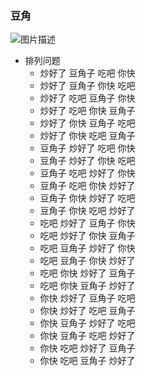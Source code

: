 
### 豆角

![图片描述](https://doc.shiyanlou.com/courses/3584/labs/4103199/uid1190679-20250704-1751588405864) 


- 排列问题
	- 炒好了 豆角子 吃吧 你快
	- 炒好了 豆角子 你快 吃吧
	- 炒好了 吃吧 豆角子 你快
	- 炒好了 吃吧 你快 豆角子
	- 炒好了 你快 豆角子 吃吧
	- 炒好了 你快 吃吧 豆角子
	- 豆角子 炒好了 吃吧 你快
	- 豆角子 炒好了 你快 吃吧
	- 豆角子 吃吧 炒好了 你快
	- 豆角子 吃吧 你快 炒好了
	- 豆角子 你快 炒好了 吃吧
	- 豆角子 你快 吃吧 炒好了
	- 吃吧 炒好了 豆角子 你快
	- 吃吧 炒好了 你快 豆角子
	- 吃吧 豆角子 炒好了 你快
	- 吃吧 豆角子 你快 炒好了
	- 吃吧 你快 炒好了 豆角子
	- 吃吧 你快 豆角子 炒好了
	- 你快 炒好了 豆角子 吃吧
	- 你快 炒好了 吃吧 豆角子
	- 你快 豆角子 炒好了 吃吧
	- 你快 豆角子 吃吧 炒好了
	- 你快 吃吧 炒好了 豆角子
	- 你快 吃吧 豆角子 炒好了
